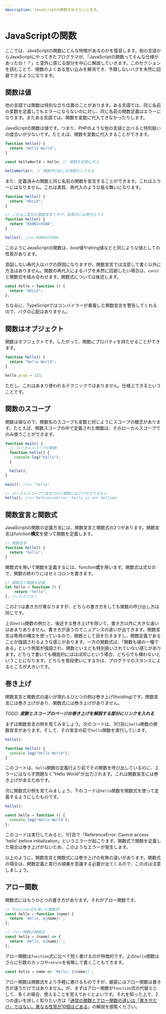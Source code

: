 ```yaml
---
description: JavaScriptの関数をおさらいします。
---
```


# JavaScriptの関数

ここでは、JavaScriptの関数にどんな特徴があるのかを復習します。他の言語からJavaScriptにやってきたプログラマが、「JavaScriptの関数ってそんな仕様があったの！？」と意外に感じる部分を中心に解説していきます。このセクションを読むことで、関数のよくある思い込みを解消でき、予期しないバグを未然に回避できるようになります。

## 関数は値

他の言語では関数は特別な立ち位置のことがあります。ある言語では、同じ名前の変数を定義してもエラーにならないのに対し、同じ名前の関数定義はエラーになります。またある言語では、関数を変数に代入できなかったりします。

JavaScriptの関数は値です。つまり、PHPのような他の言語と比べると特別扱いの度合いが少ないです。たとえば、関数を変数に代入することができます。

```javascript
function hello() {
  return "Hello World";
}

const helloWorld = hello; // 関数を変数に代入

helloWorld(); // 関数呼び出しも問題なくできる
```

また、定義済みの関数と同じ名前の関数を宣言することができます。これはエラーにはなりません。これは実質、再代入のような振る舞いになります。

```javascript
function hello() {
  return "HELLO";
}

// これは二度目の関数宣言ですが、実質的には再代入です
function hello() {
  return "KONNICHIWA";
}

hello(); //=> KONNICHIWA
```

このようにJavaScriptの関数は、bool値やstring値などと同じような値としての性質があります。

意図しない再代入はバグの原因になりますが、関数宣言では注意して書く以外に方法はありません。関数の再代入によるバグを未然に回避したい場合は、`const`と関数式を組み合わせます。関数式については後述します。

```javascript
const hello = function () {
  return "HELLO";
};
```

ちなみに、TypeScriptではコンパイラーが重複した関数宣言を警告してくれるので、バグの心配はありません。

## 関数はオブジェクト

関数はオブジェクトです。したがって、関数にプロパティを持たせることができます。

```javascript
function hello() {
  return "Hello World";
}

hello.prop = 123;
```

ただし、これはあまり使われるテクニックではありません。仕様上できるということです。

## 関数のスコープ

関数は値なので、関数名のスコープも変数と同じようにスコープの概念があります。たとえば、関数スコープの中で定義された関数は、そのローカルスコープでのみ使うことができます。

```javascript
function main() {
  // ローカルスコープの関数
  function hello() {
    console.log("hello");
  }

  hello();
}

main(); //=> "hello"

// ローカルスコープで宣言された関数にはアクセスできない
hello(); //=> ReferenceError: hello is not defined
```

## 関数宣言と関数式

JavaScriptの関数の定義方法には、関数宣言と関数式の2つがあります。関数宣言はfunction**構文**を使って関数を定義します。

```javascript
// 関数宣言
function hello() {
  return "hello";
}
```

関数式を用いて関数を定義するには、function**式**を用います。関数式は式なので、関数の終わりにはセミコロンを書きます。

```javascript
// 関数式で関数を定義
let hello = function () {
    return "hello";
}; //←セミコロン
```

この2つは書き方が異なりますが、どちらの書き方をしても関数の呼び出し方は同じです。

上の`hello`関数の例だと、後述する巻き上げを除いて、書き方以外に大きな違いはあまりありません。書き方が違うのでニュアンスの違いが出てきます。関数宣言は専用の構文を使っているので、関数として目を引きますし、関数定義であることが強調されるような感じがあります。一方の関数式は、「関数も値の一種である」という側面が強調され、関数といえども特別扱いされていない感じがあります。どちらで書いても機能的にはほぼ同じという場合、どちらでも構わないということになります。どちらを普段使いにするかは、プログラマのスタンスによるところが大きいです。

## 巻き上げ

関数宣言と関数式の違いが現れるひとつの例は巻き上げ\(hoisting\)です。関数宣言には巻き上げがあり、関数式には巻き上げがありません。

_TODO: **変数とスコープのページの巻き上げを解説する部分にリンクを入れる**_

まずは関数宣言の例を見てみましょう。次のコードは、3行目に`hello`関数の関数宣言があります。そして、その宣言の前で`hello`関数を実行しています。

```javascript
hello();

function hello() {
  console.log("Hello World");
}
```

このコードは、`hello`関数の定義行より前でその関数を呼び出しているのに、エラーにはならず問題なく"Hello World"が出力されます。これは関数宣言には巻き上げがあるためです。

次に関数式の例を見てみましょう。下のコードは`hello`関数を関数式を使って定義するようにしたものです。

```javascript
hello();

const hello = function () {
  console.log("Hello World");
};
```

このコードは実行してみると、1行目で「ReferenceError: Cannot access 'hello' before initialization」というエラーが起こります。関数式で関数を定義した場合は巻き上げがないため、このようなエラーが発生します。

以上のように、関数宣言と関数式には巻き上げの有無の違いがあります。関数式の場合は、関数定義と実行の順番を意識する必要が出てくるので、この点は注意しましょう。

## アロー関数

関数式にはもうひとつの書き方があります。それがアロー関数です。

```javascript
// function式を用いた関数式
const hello = function (name) {
  return `Hello, ${name}!`;
};

// アロー関数の関数式
const hello = (name) => {
  return `Hello, ${name}!`;
};
```

アロー関数は`function`式に比べて短く書けるのが特徴的です。上の`hello`関数はさらに引数のカッコや`return`を省略して書くこともできます。

```javascript
const hello = name => `Hello, ${name}!`;
```

アロー関数は関数式をより手軽に書けるものですが、厳密にはアロー関数は書き方が違うだけではありません。が、まずはアロー関数が`function`式の代替えとして、多くの場合、使えることを覚えておくとよいです。それを知った上で、2つの違いを詳しく知りたい方は「[通常の関数とアロー関数の違いは「書き方だけ」ではない。異なる性質が10個ほどある](https://qiita.com/suin/items/a44825d253d023e31e4d)」の解説を御覧ください。

